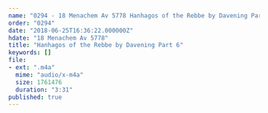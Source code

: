 ```yaml
---
name: "0294 - 18 Menachem Av 5778 Hanhagos of the Rebbe by Davening Part 6"
order: "0294"
date: "2018-06-25T16:36:22.000000Z"
hdate: "18 Menachem Av 5778"
title: "Hanhagos of the Rebbe by Davening Part 6"
keywords: []
file:
- ext: ".m4a"
  mime: "audio/x-m4a"
  size: 1761476
  duration: "3:31"
published: true
---
```

